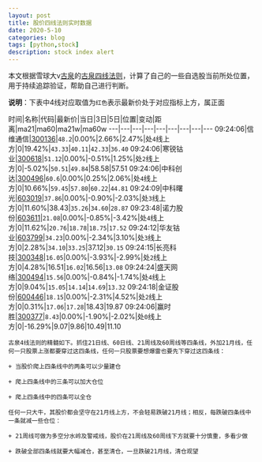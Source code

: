 ```yaml
---
layout: post
title: 股价四线法则实时数据
date: 2020-5-10
categories: blog
tags: [python,stock]
description: stock index alert
---
```



本文根据雪球大v[古泉](https://xueqiu.com/u/7148646888)的[古泉四线法则](https://xueqiu.com/7148646888/130498192)，计算了自己的一些自选股当前所处位置，用于持续追踪验证，帮助自己进行判断。

**说明**：下表中4线对应取值为`红色`表示最新价处于对应指标上方，属正面

时间|名称|代码|最新价|当日|3日|5日|位置|变动|距离|ma21|ma60|ma21w|ma60w
---|---|---|---|---|---|---|---|---
09:24:06|信维通信|[300136](https://xueqiu.com/S/SZ300136)|`48.2`|0.00%|2.66%|2.47%|处`4`线上方|0|19.42%|`43.33`|`40.11`|`42.33`|`36.40`
09:24:06|寒锐钴业|[300618](https://xueqiu.com/S/SZ300618)|`51.12`|0.00%|-0.51%|1.25%|处`2`线上方|0|-5.02%|`50.51`|`49.84`|58.58|57.51
09:24:06|中科创达|[300496](https://xueqiu.com/S/SZ300496)|`60.6`|0.00%|0.25%|2.06%|处`4`线上方|0|10.66%|`59.45`|`57.80`|`60.22`|`44.81`
09:24:09|中科曙光|[603019](https://xueqiu.com/S/SH603019)|`37.86`|0.00%|-0.90%|-2.03%|处`3`线上方|0|11.60%|38.43|`35.26`|`34.60`|`28.87`
09:23:48|诺力股份|[603611](https://xueqiu.com/S/SH603611)|`21.08`|0.00%|-0.85%|-3.42%|处`4`线上方|0|11.62%|`20.76`|`18.78`|`18.75`|`17.52`
09:24:12|华友钴业|[603799](https://xueqiu.com/S/SH603799)|`34.23`|0.00%|-2.34%|3.10%|处`3`线上方|0|2.28%|`34.10`|`33.25`|37.12|`30.15`
09:24:15|长亮科技|[300348](https://xueqiu.com/S/SZ300348)|`16.05`|0.00%|-3.93%|-2.99%|处`2`线上方|0|4.28%|16.51|`16.02`|16.56|`13.08`
09:24:24|盛天网络|[300494](https://xueqiu.com/S/SZ300494)|`15.56`|0.00%|-0.84%|-1.74%|处`4`线上方|0|9.04%|`15.05`|`14.14`|`14.69`|`13.32`
09:24:18|金证股份|[600446](https://xueqiu.com/S/SH600446)|`18.15`|0.00%|-2.31%|4.52%|处`2`线上方|0|0.31%|`17.06`|`17.28`|18.43|19.87
09:24:06|赢时胜|[300377](https://xueqiu.com/S/SZ300377)|`8.43`|0.00%|-1.90%|-2.02%|处`0`线上方|0|-16.29%|9.07|9.86|10.49|11.10

```
古泉4线法则的精髓如下。抓住21日线、60日线、21周线及60周线等四条线，外加21月线，任何一只股票上涨都要穿过这四条线，任何一只股票要想爆雷也要先下穿过这四条线：

+ 当股价爬上四条线中的两条可以少量建仓

+ 爬上四条线中的三条可以加大仓位

+ 爬上四条线中的四条可以全仓

任何一只大牛，其股价都会坚守在21月线上方，不会轻易跌破21月线；相反，每跌破四条线中一条就减一些仓位：

+ 21周线可做为多空分水岭及警戒线，股价在21周线及60周线下方就要十分慎重，多看少做

+ 跌破全部四条线就要大幅减仓，甚至清仓，一旦跌破21月线，清仓观望
```
